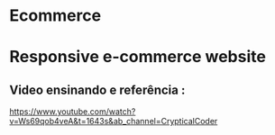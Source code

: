 # Ecommerce

# Responsive e-commerce website

## Video ensinando e referência :
https://www.youtube.com/watch?v=Ws69qob4veA&t=1643s&ab_channel=CrypticalCoder
